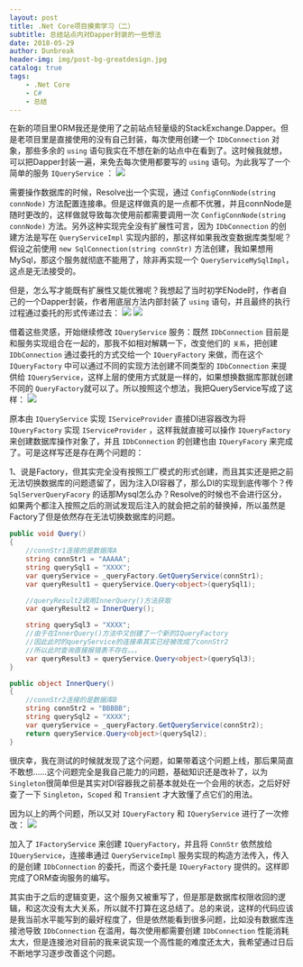 ```yaml
---
layout: post
title: .Net Core项目摸索学习（二）
subtitle: 总结站点内对Dapper封装的一些想法
date: 2018-05-29
author: Dunbreak
header-img: img/post-bg-greatdesign.jpg
catalog: true
tags:
    - .Net Core
    - C#
    - 总结
---
```


在新的项目里ORM我还是使用了之前站点轻量级的StackExchange.Dapper。但是老项目里是直接使用的没有自己封装，每次使用创建一个 `IDbConnection` 对象，那些多余的 `using` 语句我实在不想在新的站点中在看到了。这时候我就想，可以把Dapper封装一遍，来免去每次使用都要写的 `using` 语句。为此我写了一个简单的服务 `IQueryService` ：
![](http://f.cl.ly/items/0K1m2j1z36120t0L2F42/QueryService_Edition1.png)

需要操作数据库的时候，Resolve出一个实现，通过 `ConfigConnNode(string connNode)` 方法配置连接串。但是这样做真的是一点都不优雅，并且connNode是随时更改的，这样做就导致每次使用前都需要调用一次 `ConfigConnNode(string connNode)` 方法。另外这种实现完全没有扩展性可言，因为 `IDbConnection` 的创建方法是写在 `QueryServiceImpl` 实现内部的，那这样如果我改变数据库类型呢？假设之前使用 `new SqlConnection(string connStr)` 方法创建，我如果想用MySql，那这个服务就彻底不能用了，除非再实现一个 `QueryServiceMySqlImpl`，这点是无法接受的。

但是，怎么写才能既有扩展性又能优雅呢？我想起了当时初学ENode时，作者自己的一个Dapper封装，作者用底层方法内部封装了 `using` 语句，并且最终的执行过程通过委托的形式传递过去：
![](http://f.cl.ly/items/0X3v3C323n0q2h332W3v/ENode_Dapper01.png)
![](http://f.cl.ly/items/110r341N392n1k1a1a0w/ENode_Dapper02.png)

借着这些灵感，开始继续修改 `IQueryService` 服务：既然 `IDbConnection` 目前是和服务实现组合在一起的，那我不如相对解耦一下，改变他们的 `关系`，把创建 `IDbConnection` 通过委托的方式交给一个 `IQueryFactory` 来做，而在这个 `IQueryFactory` 中可以通过不同的实现方法创建不同类型的 `IDbConnection` 来提供给 `IQueryService`，这样上层的使用方式就是一样的，如果想换数据库那就创建不同的 `QueryFactory`就可以了。所以按照这个想法，我把QueryService写成了这样：
![](http://f.cl.ly/items/3S0y3F2T3f032t053U1m/QueryService_Edition2.png)

原本由 `IQueryService` 实现 `IServiceProvider` 直接DI进容器改为将 `IQueryFactory` 实现 `IServiceProvider` ，这样我就直接可以操作 `IQueryFactory` 来创建数据库操作对象了，并且 `IDbConnection` 的创建也由 `IQueryFacory` 来完成了。可是这样写还是存在两个问题的：

1、说是Factory，但其实完全没有按照工厂模式的形式创建，而且其实还是把之前无法切换数据库的问题遗留了，因为注入DI容器了，那么DI的实现到底传哪个？传 `SqlServerQueryFacory` 的话那Mysql怎么办？Resolve的时候也不会进行区分，如果两个都注入按照之后的测试发现后注入的就会把之前的替换掉，所以虽然是Factory了但是依然存在无法切换数据库的问题。

``` C#
public void Query()
{
    //connStr1连接的是数据库A
    string connStr1 = "AAAAA";
    string querySql1 = "XXXX";
    var queryService = _queryFactory.GetQueryService(connStr1);
    var queryResult1 = queryService.Query<object>(querySql1);

    //queryResult2调用InnerQuery()方法获取
    var queryResult2 = InnerQuery();

    string querySql3 = "XXXX";
    //由于在InnerQuery()方法中又创建了一个新的IQueryFactory
    //因此此时的queryService的连接串其实已经被改成了connStr2
    //所以此时查询直接报错表不存在。。。
    var queryResult3 = queryService.Query<object>(querySql3);
}

public object InnerQuery()
{
    //connStr2连接的是数据库B
    string connStr2 = "BBBBB";
    string querySql2 = "XXXX";
    var queryService = _queryFactory.GetQueryService(connStr2);
    return queryService.Query<object>(querySql2);
}
```
很庆幸，我在测试的时候就发现了这个问题，如果带着这个问题上线，那后果简直不敢想……这个问题完全是我自己能力的问题，基础知识还是改补了，以为 `Singleton`很简单但是其实对DI容器我之前基本就处在一个会用的状态，之后好好查了一下 `Singleton`，`Scoped` 和 `Transient` 才大致懂了点它们的用法。

因为以上的两个问题，所以又对 `IQueryFactory` 和 `IQueryService` 进行了一次修改：
![](http://f.cl.ly/items/3Z1K3y2k1Z2k1l1h0s21/QueryService_Edition3.png)

加入了 `IFactoryService` 来创建 `IQueryFactory`，并且将 `ConnStr` 依然放给 `IQueryService`，连接串通过 `QueryServiceImpl` 服务实现的构造方法传入，传入的是创建 `IDbConnection` 的委托，而这个委托是 `IQueryFactory` 提供的。这样即完成了ORM查询服务的编写。

其实由于之后的逻辑变更，这个服务又被重写了，但是那是数据库权限收回的逻辑，和这次没有太大关系，所以就不打算在这总结了。总的来说，这样的代码应该是我当前水平能写到的最好程度了，但是依然能看到很多问题，比如没有数据库连接池导致 `IDbConnection` 在滥用，每次使用都需要创建 `IDbConnection` 性能消耗太大，但是连接池对目前的我来说实现一个高性能的难度还太大，我希望通过日后不断地学习逐步改善这个问题。